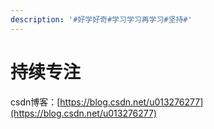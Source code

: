 ```yaml
---
description: '#好学好奇#学习学习再学习#坚持#'
---
```


# 持续专注

csdn博客：[https://blog.csdn.net/u013276277](https://blog.csdn.net/u013276277)


